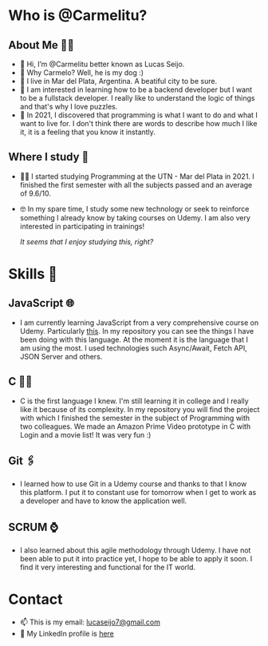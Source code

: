  # Who is @Carmelitu?
## About Me 👨‍🦱
- 👋 Hi, I’m @Carmelitu better known as Lucas Seijo.
- 🐩 Why Carmelo? Well, he is my dog :)
- 🌊 I live in Mar del Plata, Argentina. A beatiful city to be sure.
- 👀 I am interested in learning how to be a backend developer but I want to be a fullstack developer. I really like to understand the logic of things and that's why I love puzzles.
- 💎 In 2021, I discovered that programming is what I want to do and what I want to live for. I don't think there are words to describe how much I like it, it is a feeling that you know it instantly.

## Where I study 📖
- 👩‍🎓 I started studying Programming at the UTN - Mar del Plata in 2021. I finished the first semester with all the subjects passed and an average of 9.6/10.

- 🤓 In my spare time, I study some new technology or seek to reinforce something I already know by taking courses on Udemy. I am also very interested in participating in trainings!



     *It seems that I enjoy studying this, right?*
     

# Skills 🔑

## JavaScript 🌐

- I am currently learning JavaScript from a very comprehensive course on Udemy. Particularly [this](https://www.udemy.com/course/javascript-moderno-guia-definitiva-construye-10-proyectos/). In my repository you can see the things I have been doing with this language. At the moment it is the language that I am using the most. I used technologies such Async/Await, Fetch API, JSON Server and others. 

## C 👨‍💻

- C is the first language I knew. I'm still learning it in college and I really like it because of its complexity. In my repository you will find the project with which I finished the semester in the subject of Programming with two colleagues. We made an Amazon Prime Video prototype in C with Login and a movie list! It was very fun :)

## Git 🖇️

- I learned how to use Git in a Udemy course and thanks to that I know this platform. I put it to constant use for tomorrow when I get to work as a developer and have to know the application well.

## SCRUM ⌚

- I also learned about this agile methodology through Udemy. I have not been able to put it into practice yet, I hope to be able to apply it soon. I find it very interesting and functional for the IT world.

# Contact

- 📫 This is my email: lucaseijo7@gmail.com
- 🔗 My LinkedIn profile is [here](https://www.linkedin.com/in/lucas-seijo-6b4318aa/)

<!---
Carmelitu/Carmelitu is a ✨ special ✨ repository because its `README.md` (this file) appears on your GitHub profile.
You can click the Preview link to take a look at your changes.
--->

